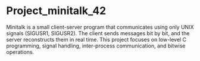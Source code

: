 # Project_minitalk_42
Minitalk is a small client-server program that communicates using only UNIX signals (SIGUSR1, SIGUSR2). The client sends messages bit by bit, and the server reconstructs them in real time. This project focuses on low-level C programming, signal handling, inter-process communication, and bitwise operations.
